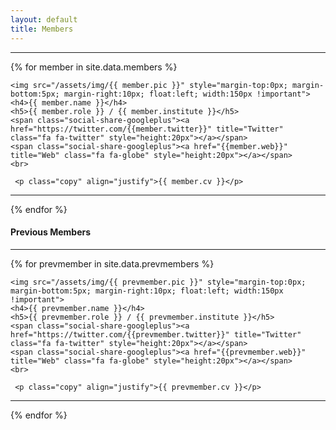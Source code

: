 ```yaml
---
layout: default
title: Members
---
```

<div class="copy">
	<div class="copy">
		<div>
<hr>
 {% for member in site.data.members %}

	<img src="/assets/img/{{ member.pic }}" style="margin-top:0px; margin-bottom:5px; margin-right:10px; float:left; width:150px !important">
	<h4>{{ member.name }}</h4>
	<h5>{{ member.role }} / {{ member.institute }}</h5>
	<span class="social-share-googleplus"><a href="https://twitter.com/{{member.twitter}}" title="Twitter" class="fa fa-twitter" style="height:20px"></a></span>
	<span class="social-share-googleplus"><a href="{{member.web}}" title="Web" class="fa fa-globe" style="height:20px"></a></span>
	<br>

	 <p class="copy" align="justify">{{ member.cv }}</p>
<hr>
{% endfor %}

<h4>Previous Members</h4>
<hr>
 {% for prevmember in site.data.prevmembers %}

	<img src="/assets/img/{{ prevmember.pic }}" style="margin-top:0px; margin-bottom:5px; margin-right:10px; float:left; width:150px !important">
	<h4>{{ prevmember.name }}</h4>
	<h5>{{ prevmember.role }} / {{ prevmember.institute }}</h5>
	<span class="social-share-googleplus"><a href="https://twitter.com/{{prevmember.twitter}}" title="Twitter" class="fa fa-twitter" style="height:20px"></a></span>
	<span class="social-share-googleplus"><a href="{{prevmember.web}}" title="Web" class="fa fa-globe" style="height:20px"></a></span>
	<br>

	 <p class="copy" align="justify">{{ prevmember.cv }}</p>
<hr>
{% endfor %}

</div>
</div>
</div>


